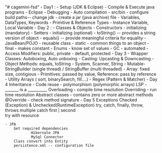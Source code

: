 "# cagemini-fsd" 
    - Day1 :
            - Setup (JDK & Eclipse)
            - Compile & Execute java programs
            - Eclipse
                - Debugging
                - Auto compilation
                - src/bin 
                - configure build paths-- change jdk
                - create a jar (java archive) file
            - Variables, DataTypes, Keywords
            - Primitive & Reference Types
            - Instance Variable, Local Variable 
    - Day 2 :
            - Classes & Objects
            - Constructors - initializing (mandatory)
            - Setters - initializing (optional)
            - toString() -- provides a string version of object
            - equals() -- provide meaningful criteria for equality
            - JavaBean/POJO - reusable class
            - static - common things to an object
            - final - makes constant
            - Enums - know set of values
            - GC - automated 
            - Access Modifiers: public, private - default, protected
    - Day 3
            - Wrapper Classes: Autoboxing, Auto unboxing
            - Casting: Upcasting & Downcasting
            - Object Methods: equals, toString
            - System, Scanner, String
            - Mutable-  StringBuilder (single thread) / StringBuffer (multi threaded)
            - Array: fixed size, contigious
            - Primitives: passed by value, Reference: pass by reference
            - Utility Arrays ( sort, binarySearch, fill....)
            - Regex (Pattern & Matcher)
    - Day 4
            Inheritance
                - Code reuse
                - polymorphism (polymorphic arrays)
            LSP - _______ is a __________
            Overloading - compile time resolution
            Overriding - run time resolution
            Abstract classes - contains zero or more abstract methods
            @Override - check method signature
    - Day 5
            Exceptions
            Checked (Exception) & Unchecked(RuntimeException)
            try, catch, finally, throw, throws
            multiple catch first | second  
            try with resource
                 
    - JPA
        Get required dependencies
                Hibernate JPA
                MySql Connector
        Class convert into Entity
        persistence.xml -- configuration file
            